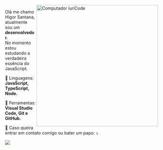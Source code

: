 <img src="https://raw.githubusercontent.com/MicaelliMedeiros/micaellimedeiros/master/image/computer-illustration.png" min-width="400px" max-width="400px" width="400px" align="right" alt="Computador iuriCode">

<p align="left"> 
  Olá me chamo Higor Santana, atualmente sou um <strong>desenvolvedor</strong>.<br>
  No momento estou estudando a verdadeira essência do JavaScript.
</p>

<p align="left">
  🦄 Linguagens: <strong>JavaScript, TypeScript, Node.</strong>
</p>

<p align="left">
  💼 Ferramentas: <strong>Visual Studio Code, Git e GitHub.</strong>
</p>

<p align="left">
  💌 Caso queira entrar em contato comigo ou bater um papo: ⤵️
</p>

<p align="left">
  <a href="#" alt="Gmail">
  <img src="https://img.shields.io/badge/-Gmail-FF0000?style=flat-square&labelColor=FF0000&logo=gmail&logoColor=white&link=higor.santanahs17@gmail.com" /></a>
</p>  
